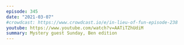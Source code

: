 ```yaml
---
episode: 345
date: "2021-03-07"
#crowdcast: https://www.crowdcast.io/e/in-lieu-of-fun-episode-238
youtube: https://www.youtube.com/watch?v=AATiTZhUdiM
summary: Mystery guest Sunday, Ben edition
---
```

